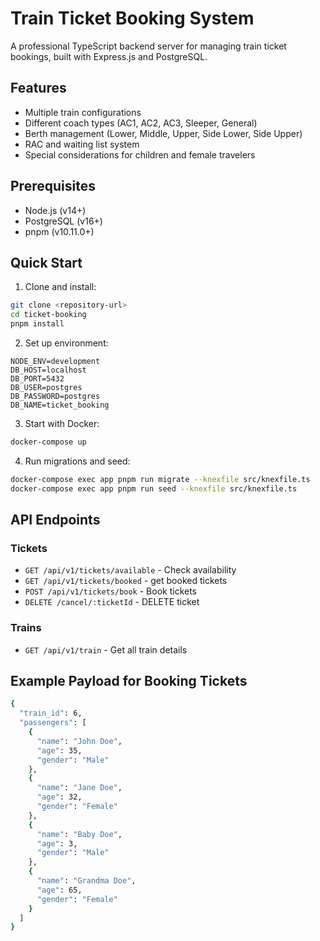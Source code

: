 # Train Ticket Booking System

A professional TypeScript backend server for managing train ticket bookings, built with Express.js and PostgreSQL.

## Features

- Multiple train configurations
- Different coach types (AC1, AC2, AC3, Sleeper, General)
- Berth management (Lower, Middle, Upper, Side Lower, Side Upper)
- RAC and waiting list system
- Special considerations for children and female travelers

## Prerequisites

- Node.js (v14+)
- PostgreSQL (v16+)
- pnpm (v10.11.0+)

## Quick Start

1. Clone and install:
```bash
git clone <repository-url>
cd ticket-booking
pnpm install
```

2. Set up environment:
```env
NODE_ENV=development
DB_HOST=localhost
DB_PORT=5432
DB_USER=postgres
DB_PASSWORD=postgres
DB_NAME=ticket_booking
```

3. Start with Docker:
```bash
docker-compose up
```

4. Run migrations and seed:
```bash
docker-compose exec app pnpm run migrate --knexfile src/knexfile.ts
docker-compose exec app pnpm run seed --knexfile src/knexfile.ts
```

## API Endpoints
### Tickets
- `GET /api/v1/tickets/available` - Check availability
- `GET /api/v1/tickets/booked` - get booked tickets
- `POST /api/v1/tickets/book` - Book tickets
- `DELETE /cancel/:ticketId` - DELETE ticket
### Trains
- `GET /api/v1/train` - Get all train details


## Example Payload for Booking Tickets
```bash
{
  "train_id": 6,
  "passengers": [
    {
      "name": "John Doe",
      "age": 35,
      "gender": "Male"
    },
    {
      "name": "Jane Doe",
      "age": 32,
      "gender": "Female"
    },
    {
      "name": "Baby Doe",
      "age": 3,
      "gender": "Male"
    },
    {
      "name": "Grandma Doe",
      "age": 65,
      "gender": "Female"
    }
  ]
}
```

